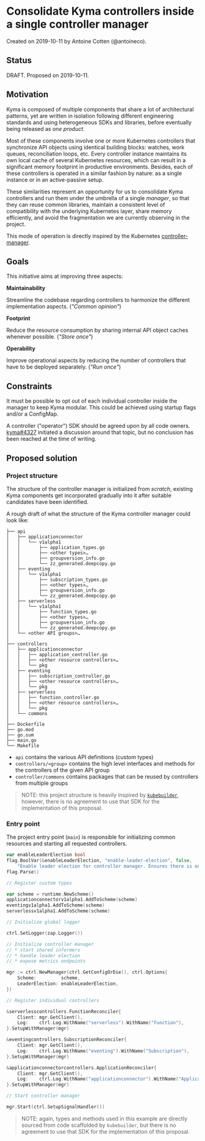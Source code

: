 # Consolidate Kyma controllers inside a single controller manager

Created on 2019-10-11 by Antoine Cotten (@antoineco).

## Status

DRAFT. Proposed on 2019-10-11.

## Motivation

Kyma is composed of multiple components that share a lot of architectural patterns, yet are written in isolation
following different engineering standards and using heterogeneous SDKs and libraries, before eventually being released
as _one product_.

Most of these components involve one or more Kubernetes controllers that synchronize API objects using identical
building blocks: watches, work queues, reconciliation loops, etc. Every controller instance maintains its own local
cache of several Kubernetes resources, which can result in a significant memory footprint in productive environments.
Besides, each of these controllers is operated in a similar fashion by nature: as a single instance or in an
active-passive setup.

These similarities represent an opportunity for us to consolidate Kyma controllers and run them under the umbrella of a
single _manager_, so that they can reuse common libraries, maintain a consistent level of compatibility with the
underlying Kubernetes layer, share memory efficiently, and avoid the fragmentation we are currently observing in the
project.

This mode of operation is directly inspired by the Kubernetes [controller-manager][k8s-cm].

## Goals

This initiative aims at improving three aspects:

**Maintainability**

Streamline the codebase regarding controllers to harmonize the different implementation aspects. (_"Common opinion"_)

**Footprint**

Reduce the resource consumption by sharing internal API object caches whenever possible. (_"Store once"_)

**Operability**

Improve operational aspects by reducing the number of controllers that have to be deployed separately. (_"Run once"_)

## Constraints

It must be possible to opt out of each individual controller inside the manager to keep Kyma modular. This could be
achieved using startup flags and/or a ConfigMap.

A controller ("operator") SDK should be agreed upon by all code owners. [kyma#4327][kyma4327] initiated
a discussion around that topic, but no conclusion has been reached at the time of writing.

## Proposed solution

### Project structure

The structure of the controller manager is initialized from _scratch_, existing Kyma components get incorporated
gradually into it after suitable candidates have been identified.

A rough draft of what the structure of the Kyma controller manager could look like:

```
├── api
│   ├── applicationconnector
│   │   └── v1alpha1
│   │       ├── application_types.go
│   │       ├── <other types>…
│   │       ├── groupversion_info.go
│   │       └── zz_generated.deepcopy.go
│   ├── eventing
│   │   └── v1alpha1
│   │       ├── subscription_types.go
│   │       ├── <other types>…
│   │       ├── groupversion_info.go
│   │       └── zz_generated.deepcopy.go
│   ├── serverless
│   │   └── v1alpha1
│   │       ├── function_types.go
│   │       ├── <other types>…
│   │       ├── groupversion_info.go
│   │       └── zz_generated.deepcopy.go
│   └── <other API groups>…
│
├── controllers
│   ├── applicationconnector
│   │   ├── application_controller.go
│   │   ├── <other resource controllers>…
│   │   └── pkg
│   ├── eventing
│   │   ├── subscription_controller.go
│   │   ├── <other resource controllers>…
│   │   └── pkg
│   ├── serverless
│   │   ├── function_controller.go
│   │   ├── <other resource controllers>…
│   │   └── pkg
│   └── commons
│
├── Dockerfile
├── go.mod
├── go.sum
├── main.go
└── Makefile
```

- `api` contains the various API definitions (custom types)
- `controllers/<group>` contains the high level interfaces and methods for the controllers of the given API group
- `controller/commons` contains packages that can be reused by controllers from multiple groups

> NOTE: this project structure is heavily inspired by [`kubebuilder`][kb], however, there is no agreement to use that
> SDK for the implementation of this proposal.

### Entry point

The project entry point (`main`) is responsible for initializing common resources and starting all requested
controllers.

```go
var enableLeaderElection bool
flag.BoolVar(&enableLeaderElection, "enable-leader-election", false,
	"Enable leader election for controller manager. Ensures there is only one active controller manager.")
flag.Parse()

// Register custom types

var scheme = runtime.NewScheme()
applicationconnectorv1alpha1.AddToScheme(scheme)
eventingv1alpha1.AddToScheme(scheme)
serverlessv1alpha1.AddToScheme(scheme)

// Initialize global logger

ctrl.SetLogger(zap.Logger())

// Initialize controller manager
// * start shared informers
// * handle leader election
// * expose metrics endpoints

mgr := ctrl.NewManager(ctrl.GetConfigOrDie(), ctrl.Options{
	Scheme:         scheme,
	LeaderElection: enableLeaderElection,
})

// Register individual controllers

&serverlesscontrollers.FunctionReconciler{
	Client: mgr.GetClient(),
	Log:    ctrl.Log.WithName("serverless").WithName("Function"),
}.SetupWithManager(mgr)

&eventingcontrollers.SubscriptionReconciler{
	Client: mgr.GetClient(),
	Log:    ctrl.Log.WithName("eventing").WithName("Subscription"),
}.SetupWithManager(mgr)

&applicationconnectorcontrollers.ApplicationReconciler{
	Client: mgr.GetClient(),
	Log:    ctrl.Log.WithName("applicationconnector").WithName("Application"),
}.SetupWithManager(mgr)

// Start controller manager

mgr.Start(ctrl.SetupSignalHandler())
```

> NOTE: again, types and methods used in this example are directly sourced from code scaffolded by `kubebuilder`, but
> there is no agreement to use that SDK for the implementation of this proposal.



[k8s-cm]: https://kubernetes.io/docs/concepts/overview/components/#kube-controller-manager
[kyma4327]: https://github.com/kyma-project/kyma/issues/4327
[kb]: https://github.com/kubernetes-sigs/kubebuilder
